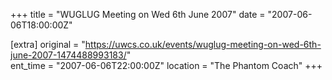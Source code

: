 +++
title = "WUGLUG Meeting on Wed 6th June 2007"
date = "2007-06-06T18:00:00Z"

[extra]
original = "https://uwcs.co.uk/events/wuglug-meeting-on-wed-6th-june-2007-1474488993183/"    
ent_time = "2007-06-06T22:00:00Z"
location = "The Phantom Coach"
+++



